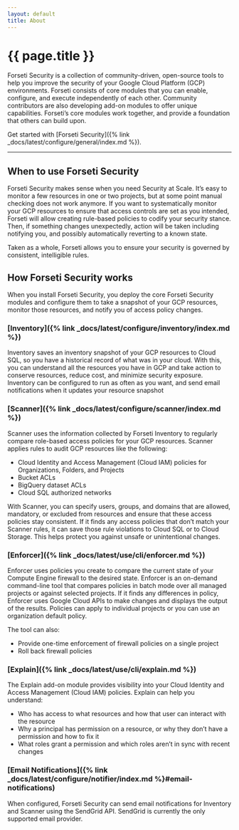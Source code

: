 ```yaml
---
layout: default
title: About
---
```


# {{ page.title }}

Forseti Security is a collection of community-driven, open-source tools to help you improve the
security of your Google Cloud Platform (GCP) environments. Forseti consists of core modules that
you can enable, configure, and execute independently of each other. Community contributors are also
developing add-on modules to offer unique capabilities. Forseti’s core modules work together, and
provide a foundation that others can build upon.

Get started with
[Forseti Security]({% link _docs/latest/configure/general/index.md %}).

---

## When to use Forseti Security

Forseti Security makes sense when you need Security at Scale. It’s easy to monitor a few resources
in one or two projects, but at some point manual checking does not work anymore. If you want to
systematically monitor your GCP resources to ensure that access controls are set as you intended,
Forseti will allow creating rule-based policies to codify your security stance. Then, if something
changes unexpectedly, action will be taken including notifying you, and possibly automatically
reverting to a known state.

Taken as a whole, Forseti allows you to ensure your security is governed by consistent,
intelligible rules.

## How Forseti Security works

When you install Forseti Security, you deploy the core Forseti Security modules and configure them
to take a snapshot of your GCP resources, monitor those resources, and notify you of access policy
changes.

### [Inventory]({% link _docs/latest/configure/inventory/index.md %})

Inventory saves an inventory snapshot of your GCP resources to Cloud SQL, so you have a historical
record of what was in your cloud. With this, you can understand all the resources you have in GCP
and take action to conserve resources, reduce cost, and minimize security exposure. Inventory can
be configured to run as often as you want, and send email notifications when it updates your
resource snapshot

### [Scanner]({% link _docs/latest/configure/scanner/index.md %})

Scanner uses the information collected by Forseti Inventory to regularly compare role-based access
policies for your GCP resources. Scanner applies rules to audit GCP resources like the following:

  * Cloud Identity and Access Management (Cloud IAM) policies for Organizations,
    Folders, and Projects
  * Bucket ACLs
  * BigQuery dataset ACLs
  * Cloud SQL authorized networks

With Scanner, you can specify users, groups, and domains that are allowed, mandatory, or excluded
from resources and ensure that these access policies stay consistent. If it finds any access
policies that don’t match your Scanner rules, it can save those rule violations to Cloud SQL or to
Cloud Storage. This helps protect you against unsafe or unintentional changes.

### [Enforcer]({% link _docs/latest/use/cli/enforcer.md %})

Enforcer uses policies you create to compare the current state of your Compute Engine firewall to
the desired state. Enforcer is an on-demand command-line tool that compares policies in batch mode
over all managed projects or against selected projects. If it finds any differences in policy,
Enforcer uses Google Cloud APIs to make changes and displays the output of the results. Policies
can apply to individual projects or you can use an organization default policy.

The tool can also:

* Provide one-time enforcement of firewall policies on a single project
* Roll back firewall policies


### [Explain]({% link _docs/latest/use/cli/explain.md %})

The Explain add-on module provides visibility into your Cloud Identity and Access Management
(Cloud IAM) policies. Explain can help you understand:

* Who has access to what resources and how that user can interact with the resource
* Why a principal has permission on a resource, or why they don’t have a permission and how to fix
it
* What roles grant a permission and which roles aren’t in sync with recent changes

### [Email Notifications]({% link _docs/latest/configure/notifier/index.md %}#email-notifications)

When configured, Forseti Security can send email notifications for Inventory and Scanner using the
SendGrid API. SendGrid is currently the only supported email provider.
